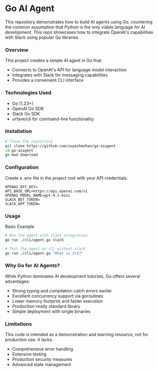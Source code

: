 # Go AI Agent
This repository demonstrates how to build AI agents using Go, countering the common assumption that Python is the only viable language for AI development. This repo showcases how to integrate OpenAI's capabilities with Slack using popular Go libraries.

### Overview
This project creates a simple AI agent in Go that:

- Connects to OpenAI's API for language model interaction
- Integrates with Slack for messaging capabilities
- Provides a convenient CLI interface

### Technologies Used

- Go (1.23+)
- OpenAI Go SDK
- Slack Go SDK
- urfave/cli for command-line functionality

### Installation
```bash
# Clone the repository
git clone https://github.com/suyashmohan/go-aiagent
cd go-aiagent
go mod download
```

### Configuration
Create a .env file in the project root with your API credentials:
```
OPENAI_API_KEY=
API_BASE_URL=https://api.openai.com/v1
OPENAI_MODEL_NAME=gpt-4.1-mini
SLACK_BOT_TOKEN=
SLACK_APP_TOKEN=
```

### Usage
Basic Example

```bash
# Run the agent with slack integration
go run ./cli/agent.go slack

# Test the agent on cli without slack
go run ./cli/agent.go "What is 2+2?"
```

### Why Go for AI Agents?
While Python dominates AI development tutorials, Go offers several advantages:

- Strong typing and compilation catch errors earlier
- Excellent concurrency support via goroutines
- Lower memory footprint and faster execution
- Production-ready standard library
- Simple deployment with single binaries

### Limitations
This code is intended as a demonstration and learning resource, not for production use. It lacks:

- Comprehensive error handling
- Extensive testing
- Production security measures
- Advanced state management
